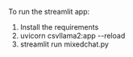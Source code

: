 To run the streamlit app:
1. Install the requirements
2. uvicorn csvllama2:app --reload
3. streamlit run mixedchat.py
